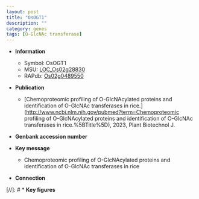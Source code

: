 ```yaml
---
layout: post
title: "OsOGT1"
description: ""
category: genes
tags: [O-GlcNAc transferase]
---
```


* **Information**  
    + Symbol: OsOGT1  
    + MSU: [LOC_Os02g28830](http://rice.uga.edu/cgi-bin/ORF_infopage.cgi?orf=LOC_Os02g28830)  
    + RAPdb: [Os02g0489550](https://rapdb.dna.affrc.go.jp/locus/?name=Os02g0489550)  

* **Publication**  
    + [Chemoproteomic profiling of O-GlcNAcylated proteins and identification of O-GlcNAc transferases in rice.](http://www.ncbi.nlm.nih.gov/pubmed?term=Chemoproteomic profiling of O-GlcNAcylated proteins and identification of O-GlcNAc transferases in rice.%5BTitle%5D), 2023, Plant Biotechnol J.

* **Genbank accession number**  

* **Key message**  
    + Chemoproteomic profiling of O-GlcNAcylated proteins and identification of O-GlcNAc transferases in rice

* **Connection**  

[//]: # * **Key figures**  



